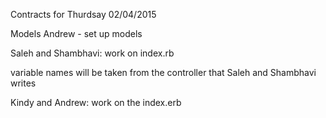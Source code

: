 Contracts for Thurdsay 02/04/2015

Models
Andrew  - set up models

Saleh and Shambhavi: work on index.rb



variable names will be taken from the controller that Saleh and Shambhavi writes

Kindy and Andrew: work on the index.erb

